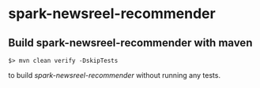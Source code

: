 # spark-newsreel-recommender

## Build spark-newsreel-recommender with maven

```
$> mvn clean verify -DskipTests
```

to build *spark-newsreel-recommender* without running any tests. 